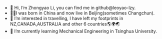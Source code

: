 - 👋 Hi, I’m Zhongyao Li, you can find me in github@leoyao-lzy.
- 🤞🤞I was born in China and now live in Beijing(sometimes Changchun).
- 👀 I’m interested in travelling, I have left my footprints in NZ,CANADA,AUSTRALIA and other 6 countries🌎🌍🌏
- 🤳 I’m currently learning Mechanical Engineering in Tsinghua University.


<!---
leoyao-lzy/leoyao-lzy is a ✨ special ✨ repository because its `README.md` (this file) appears on your GitHub profile.
You can click the Preview link to take a look at your changes.
--->
